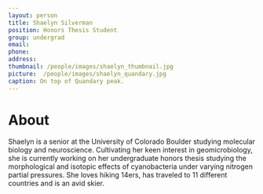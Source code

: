 ```yaml
---
layout: person
title: Shaelyn Silverman
position: Honors Thesis Student
group: undergrad
email:
phone:
address:
thumbnail: /people/images/shaelyn_thumbnail.jpg
picture:  /people/images/shaelyn_quandary.jpg
caption: On top of Quandary peak.
---
```


# About

Shaelyn is a senior at the University of Colorado Boulder studying molecular biology and neuroscience. Cultivating her keen interest in geomicrobiology, she is currently working on her undergraduate honors thesis studying the morphological and isotopic effects of cyanobacteria under varying nitrogen partial pressures. She loves hiking 14ers, has traveled to 11 different countries and is an avid skier.
